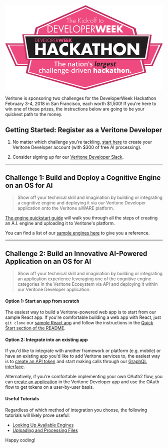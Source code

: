 

<img src="developer-week-hackathon-banner.png" />

Veritone is sponsoring two challenges for the DeveloperWeek Hackathon 
February 3-4, 2018 in San Francisco, each worth $1,500!
If you're here to win one of these prizes, the instructions below are going
to be your quickest path to the money.

## Getting Started: Register as a Veritone Developer

1. No matter which challenge you're tackling, 
[start here](https://www.veritone.com/onboarding/#/signUp?type=developer) 
to create your Veritone Developer account (with $300 of free AI processing).

2. Consider signing up for our [Veritone Developer Slack](https://chat.veritone.com).

---

## Challenge 1: Build and Deploy a Cognitive Engine on an OS for AI

> Show off your technical skill and imagination by building or integrating 
> a cognitive engine and deploying it via our Veritone Developer application 
> onto the Veritone aiWARE platform.

[The engine quickstart guide](/engines/quick-start/step-1-create-an-engine)
will walk you through all the steps of creating an A.I. engine and uploading
it to Veritone's platform.

You can find a list of our [sample engines here](/engines/sample-engines) to
give you a reference.

---

## Challenge 2: Build an Innovative AI-Powered Application on an OS for AI

> Show off your technical skill and imagination by building or integrating 
> an application experience leveraging one of the cognitive engine categories 
> in the Veritone Ecosystem via API and deploying it within our Veritone 
> Developer application.

#### Option 1: Start an app from scratch

The easiest way to build a Veritone-powered web app is to start from our 
sample React app.  If you're comfortable building a web app with React,
just `git clone` our [sample React app](https://github.com/veritone/veritone-sample-app-react)
and follow the instructions in the [Quick Start section of the README](https://github.com/veritone/veritone-sample-app-react#quick-start).

#### Option 2: Integrate into an existing app

If you'd like to integrate with another framework or platform (e.g. mobile) or have 
an existing app you'd like to add Veritone services to, the easiest way is to 
[create an API token](/apis/authentication) and start making calls through our 
[GraphQL interface](/apis/using-graphql).

Alternatively, if you're comfortable implementing your own OAuth2 flow, 
you can [create an application](/applications/quick-start/step-1) in the 
Veritone Developer app and use the OAuth flow to get tokens on a user-by-user 
basis.

#### Useful Tutorials

Regardless of which method of integration you choose, the following tutorials will
likely prove useful:

* [Looking Up Available Engines](/apis/tutorials/get-engines)
* [Uploading and Processing Files](/apis/tutorials/upload-and-process)

Happy coding!
